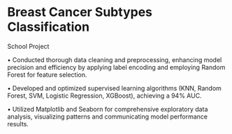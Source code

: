 # Breast Cancer Subtypes Classification
School Project

• Conducted thorough data cleaning and preprocessing, enhancing model precision and efficiency by applying label encoding and
employing Random Forest for feature selection.

• Developed and optimized supervised learning algorithms (KNN, Random Forest, SVM, Logistic Regression, XGBoost), achieving
a 94% AUC.

• Utilized Matplotlib and Seaborn for comprehensive exploratory data analysis, visualizing patterns and communicating model
performance results.

